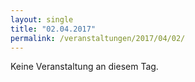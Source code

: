 ```yaml
---
layout: single
title: "02.04.2017"
permalink: /veranstaltungen/2017/04/02/
---
```


Keine Veranstaltung an diesem Tag.
